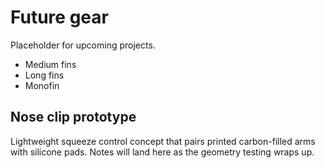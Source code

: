 # Future gear

Placeholder for upcoming projects.

- Medium fins
- Long fins
- Monofin

## Nose clip prototype

Lightweight squeeze control concept that pairs printed carbon-filled arms with silicone pads. Notes will land here as the geometry testing wraps up.

